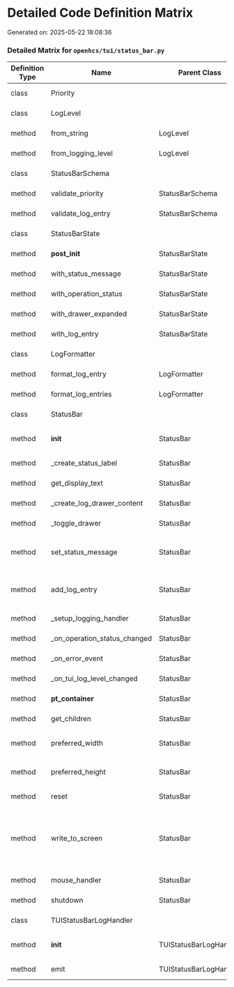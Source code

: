 # Detailed Code Definition Matrix
Generated on: 2025-05-22 18:08:36

### Detailed Matrix for `openhcs/tui/status_bar.py`

| Definition Type | Name | Parent Class | Parameters | Return Type | Lines |
| --- | --- | --- | --- | --- | --- |
| class | Priority |  |  |  | 49-55 |
| class | LogLevel |  |  |  | 58-82 |
| method | from_string | LogLevel | cls: Any, level_str: str | <complex_annotation> | 67-72 |
| method | from_logging_level | LogLevel | cls: Any, level_no: int | <complex_annotation> | 75-82 |
| class | StatusBarSchema |  |  |  | 96-118 |
| method | validate_priority | StatusBarSchema | priority: Priority | <complex_annotation> | 101-104 |
| method | validate_log_entry | StatusBarSchema | entry: Dict[str, Any] | <complex_annotation> | 107-118 |
| class | StatusBarState |  |  |  | 122-162 |
| method | __post_init__ | StatusBarState | self: Any |  | 133-137 |
| method | with_status_message | StatusBarState | self: Any, message: str, priority: Priority | <complex_annotation> | 139-145 |
| method | with_operation_status | StatusBarState | self: Any, operation_status: str | <complex_annotation> | 147-151 |
| method | with_drawer_expanded | StatusBarState | self: Any, expanded: bool | <complex_annotation> | 153-155 |
| method | with_log_entry | StatusBarState | self: Any, entry: Dict[str, Any] | <complex_annotation> | 157-162 |
| class | LogFormatter |  |  |  | 165-213 |
| method | format_log_entry | LogFormatter | cls: Any, entry: Dict[str, Any] | FormattedText | 176-198 |
| method | format_log_entries | LogFormatter | cls: Any, entries: Deque[Dict[str, Any]] | FormattedText | 201-213 |
| class | StatusBar |  |  |  | 216-449 |
| method | __init__ | StatusBar | self: Any, tui_state: Any, max_log_entries: int |  | 219-252 |
| method | _create_status_label | StatusBar | self: Any | Label | 254-271 |
| method | get_display_text | StatusBar |  | FormattedText | 256-263 |
| method | _create_log_drawer_content | StatusBar | self: Any | Label | 273-279 |
| method | _toggle_drawer | StatusBar | self: Any | <complex_annotation> | 281-287 |
| method | set_status_message | StatusBar | self: Any, message: str, priority: Priority, operation_status: Optional[str] | <complex_annotation> | 289-296 |
| method | add_log_entry | StatusBar | self: Any, message: str, level: Union[str, LogLevel], source: Optional[str] | <complex_annotation> | 298-321 |
| method | _setup_logging_handler | StatusBar | self: Any |  | 323-341 |
| method | _on_operation_status_changed | StatusBar | self: Any, data: Dict[str, Any] |  | 344-367 |
| method | _on_error_event | StatusBar | self: Any, error_data: Dict[str, Any] |  | 370-381 |
| method | _on_tui_log_level_changed | StatusBar | self: Any, new_level_str: str |  | 383-396 |
| method | __pt_container__ | StatusBar | self: Any |  | 399-400 |
| method | get_children | StatusBar | self: Any |  | 403-404 |
| method | preferred_width | StatusBar | self: Any, max_available_width: Any |  | 406-407 |
| method | preferred_height | StatusBar | self: Any, max_available_height: Any, width: Any |  | 409-410 |
| method | reset | StatusBar | self: Any |  | 412-413 |
| method | write_to_screen | StatusBar | self: Any, screen: Any, mouse_handlers: Any, write_position: Any, parent_style: Any, erase_bg: Any, z_index: Any |  | 415-418 |
| method | mouse_handler | StatusBar | self: Any, mouse_event: Any |  | 420-425 |
| method | shutdown | StatusBar | self: Any |  | 428-449 |
| class | TUIStatusBarLogHandler |  |  |  | 452-491 |
| method | __init__ | TUIStatusBarLogHandler | self: Any, status_bar_instance: StatusBar, level: Any |  | 454-456 |
| method | emit | TUIStatusBarLogHandler | self: Any, record: logging.LogRecord |  | 458-491 |

